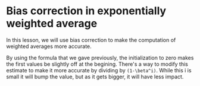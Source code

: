 # Bias correction in exponentially weighted average

In this lesson, we will use bias correction to make the computation of weighted averages more accurate.

By using the formula that we gave previously, the initialization to zero makes the first values be slightly off at the begining. There's a way to modify this estimate to make it more accurate by dividing by `(1-\beta^i)`. While this i is small it will bump the value, but as it gets bigger, it will have less impact.
